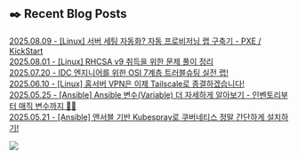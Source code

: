 
## ✒️ Recent Blog Posts
[2025.08.09 - [Linux] 서버 세팅 자동화? 자동 프로비저닝 랩 구축기 - PXE / KickStart](https://jaehyojjang.dev/리눅스서버/리눅스/pxe-kickstart/) <br/>
[2025.08.01 - [Linux] RHCSA v9 취득을 위한 문제 풀이 정리](https://jaehyojjang.dev/리눅스서버/rhcsa/rhcsa-example-01/) <br/>
[2025.07.20 - IDC 엔지니어를 위한 OSI 7계층 트러블슈팅 실전 랩!](https://jaehyojjang.dev/네트워크/eve-ng/idc-osi7-troubleshooting/) <br/>
[2025.06.10 - [Linux] 홈서버 VPN은 이제 Tailscale로 종결하겠습니다!](https://jaehyojjang.dev/리눅스서버/리눅스/tailscale/) <br/>
[2025.05.25 - [Ansible] Ansible 변수(Variable) 더 자세하게 알아보기 - 인벤토리부터 매직 변수까지 🧙‍♂️](https://jaehyojjang.dev/IaC/Ansible/variable-detail/) <br/>
[2025.05.21 - [Ansible] 앤서블 기반 Kubespray로 쿠버네티스 정말 간단하게 설치하기!](https://jaehyojjang.dev/IaC/Ansible/kubespray/) <br/>


<img src="https://img.shields.io/badge/최근%20배포일-2025/09/12_00:22-%23121212?style=flat">